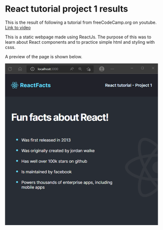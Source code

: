 # React tutorial project 1 results

This is the result of following a tutorial from freeCodeCamp.org on youtube. [Link to video](https://www.youtube.com/watch?v=bMknfKXIFA8&t=12s&ab_channel=freeCodeCamp.org)

This is a static webpage made using ReactJs. The purpose of this was to learn about React components and to practice simple html and styling with csss.

A preview of the page is shown below.

![Preview image](https://github.com/mhdrofiq/react-tutorial-project-1/blob/master/preview_project1.png)